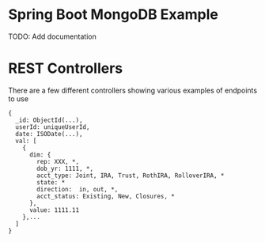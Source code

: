 # Spring Boot MongoDB Example

TODO: Add documentation

# REST  Controllers
There are a few different controllers showing various examples of endpoints to use


```
{
  _id: ObjectId(...),
  userId: uniqueUserId,
  date: ISODate(...),
  val: [
    {
      dim: {
        rep: XXX, *,
        dob_yr: 1111, *,
        acct_type: Joint, IRA, Trust, RothIRA, RolloverIRA, *
        state: *
        direction:  in, out, *,
        acct_status: Existing, New, Closures, *
      }, 
      value: 1111.11
    },...
  ]
}
```